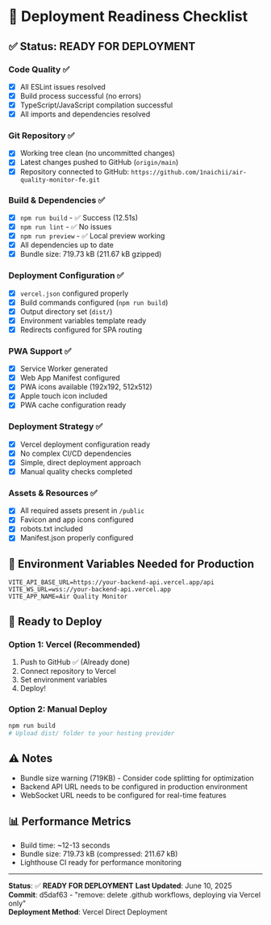 # 🚀 Deployment Readiness Checklist

## ✅ Status: READY FOR DEPLOYMENT

### Code Quality ✅
- [x] All ESLint issues resolved
- [x] Build process successful (no errors)
- [x] TypeScript/JavaScript compilation successful
- [x] All imports and dependencies resolved

### Git Repository ✅
- [x] Working tree clean (no uncommitted changes)
- [x] Latest changes pushed to GitHub (`origin/main`)
- [x] Repository connected to GitHub: `https://github.com/1naichii/air-quality-monitor-fe.git`

### Build & Dependencies ✅
- [x] `npm run build` - ✅ Success (12.51s)
- [x] `npm run lint` - ✅ No issues
- [x] `npm run preview` - ✅ Local preview working
- [x] All dependencies up to date
- [x] Bundle size: 719.73 kB (211.67 kB gzipped)

### Deployment Configuration ✅
- [x] `vercel.json` configured properly
- [x] Build commands configured (`npm run build`)
- [x] Output directory set (`dist/`)
- [x] Environment variables template ready
- [x] Redirects configured for SPA routing

### PWA Support ✅
- [x] Service Worker generated
- [x] Web App Manifest configured
- [x] PWA icons available (192x192, 512x512)
- [x] Apple touch icon included
- [x] PWA cache configuration ready

### Deployment Strategy ✅
- [x] Vercel deployment configuration ready
- [x] No complex CI/CD dependencies
- [x] Simple, direct deployment approach
- [x] Manual quality checks completed

### Assets & Resources ✅
- [x] All required assets present in `/public`
- [x] Favicon and app icons configured
- [x] robots.txt included
- [x] Manifest.json properly configured

## 🔧 Environment Variables Needed for Production

```env
VITE_API_BASE_URL=https://your-backend-api.vercel.app/api
VITE_WS_URL=wss://your-backend-api.vercel.app
VITE_APP_NAME=Air Quality Monitor
```

## 🚀 Ready to Deploy

### Option 1: Vercel (Recommended)
1. Push to GitHub ✅ (Already done)
2. Connect repository to Vercel
3. Set environment variables
4. Deploy!

### Option 2: Manual Deploy
```bash
npm run build
# Upload dist/ folder to your hosting provider
```

## ⚠️ Notes
- Bundle size warning (719KB) - Consider code splitting for optimization
- Backend API URL needs to be configured in production environment
- WebSocket URL needs to be configured for real-time features

## 📊 Performance Metrics
- Build time: ~12-13 seconds
- Bundle size: 719.73 kB (compressed: 211.67 kB)
- Lighthouse CI ready for performance monitoring

---
**Status**: ✅ **READY FOR DEPLOYMENT**
**Last Updated**: June 10, 2025  
**Commit**: d5daf63 - "remove: delete .github workflows, deploying via Vercel only"  
**Deployment Method**: Vercel Direct Deployment

